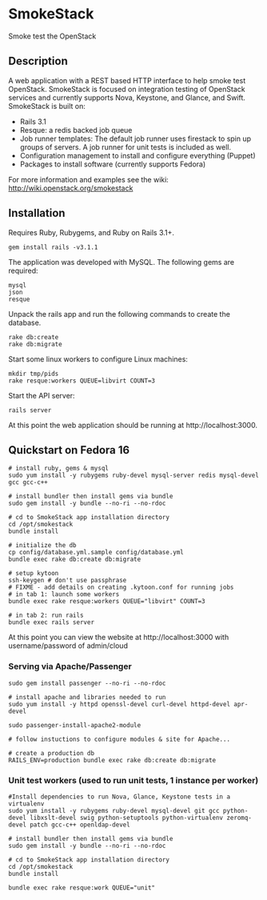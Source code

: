 # SmokeStack

Smoke test the OpenStack

## Description

A web application with a REST based HTTP interface to help smoke test OpenStack. SmokeStack is focused on integration testing of OpenStack services and currently supports Nova, Keystone, and Glance, and Swift. SmokeStack is built on:

* Rails 3.1
* Resque: a redis backed job queue
* Job runner templates: The default job runner uses firestack to spin up groups of servers. A job runner for unit tests is included as well.
* Configuration management to install and configure everything (Puppet)
* Packages to install software (currently supports Fedora)

For more information and examples see the wiki: http://wiki.openstack.org/smokestack

## Installation

Requires Ruby, Rubygems, and Ruby on Rails 3.1+.

    gem install rails -v3.1.1

The application was developed with MySQL. The following gems are required:

    mysql
    json
    resque

Unpack the rails app and run the following commands to create the database.

    rake db:create
    rake db:migrate

Start some linux workers to configure Linux machines:

    mkdir tmp/pids
    rake resque:workers QUEUE=libvirt COUNT=3

Start the API server:

    rails server

At this point the web application should be running at http://localhost:3000.

## Quickstart on Fedora 16

    # install ruby, gems & mysql
    sudo yum install -y rubygems ruby-devel mysql-server redis mysql-devel gcc gcc-c++

    # install bundler then install gems via bundle
    sudo gem install -y bundle --no-ri --no-rdoc

    # cd to SmokeStack app installation directory
    cd /opt/smokestack
    bundle install

    # initialize the db
    cp config/database.yml.sample config/database.yml
    bundle exec rake db:create db:migrate

    # setup kytoon
    ssh-keygen # don't use passphrase
    # FIXME - add details on creating .kytoon.conf for running jobs
    # in tab 1: launch some workers
    bundle exec rake resque:workers QUEUE="libvirt" COUNT=3

    # in tab 2: run rails
    bundle exec rails server

At this point you can view the website at http://localhost:3000 with
username/password of admin/cloud

### Serving via Apache/Passenger

    sudo gem install passenger --no-ri --no-rdoc

    # install apache and libraries needed to run
    sudo yum install -y httpd openssl-devel curl-devel httpd-devel apr-devel

    sudo passenger-install-apache2-module

    # follow instuctions to configure modules & site for Apache...

    # create a production db 
    RAILS_ENV=production bundle exec rake db:create db:migrate

### Unit test workers (used to run unit tests, 1 instance per worker)

    #Install dependencies to run Nova, Glance, Keystone tests in a virtualenv
    sudo yum install -y rubygems ruby-devel mysql-devel git gcc python-devel libxslt-devel swig python-setuptools python-virtualenv zeromq-devel patch gcc-c++ openldap-devel

    # install bundler then install gems via bundle
    sudo gem install -y bundle --no-ri --no-rdoc

    # cd to SmokeStack app installation directory
    cd /opt/smokestack
    bundle install

    bundle exec rake resque:work QUEUE="unit"
